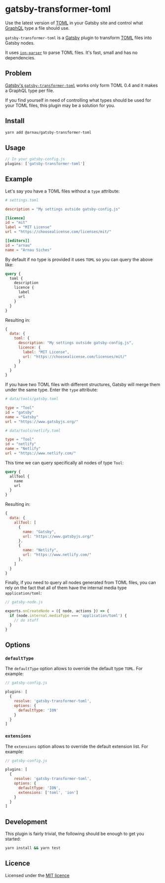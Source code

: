 # gatsby-transformer-toml

Use the latest version of [TOML](https://github.com/toml-lang/toml) in your
Gatsby site and control what [GraphQL](https://graphql.org/) type a file
should use.

`gatsby-transformer-toml` is a [Gatsby](https://gatsbyjs.org) plugin to
transform [TOML](https://github.com/toml-lang/toml) files into Gatsby nodes.

It uses [`ion-parser`](https://www.npmjs.com/package/ion-parser) to
parse TOML files. It's fast, small and has no dependencies.


## Problem

[Gatsby's `gatsby-transformer-toml`](https://github.com/gatsbyjs/gatsby/tree/master/packages/gatsby-transformer-toml)
works only form TOML 0.4 and it makes a GraphQL type per file.

If you find yourself in need of controlling what types should be used for your
TOML files, this plugin may be a solution for you.


## Install

```sh
yarn add @arnau/gatsby-transformer-toml
```


## Usage

```javascript
// In your gatsby-config.js
plugins: ['gatsby-transformer-toml']
```

## Example

Let's say you have a TOML files without a `type` attribute:

```toml
# settings.toml

description = "My settings outside gatsby-config.js"

[licence]
id = "mit"
label = "MIT License"
url = "https://choosealicense.com/licenses/mit/"

[[editors]]
id = "arnau"
name = "Arnau Siches"
```

By default if no type is provided it uses `TOML` so you can query the above
like:

```graphql
query {
  toml {
    description
    licence {
      label
      url
    }
  }
}
```

Resulting in:

```javascript
{
  data: {
    toml: {
      description: "My settings outside gatsby-config.js",
      licence: {
        label: "MIT License",
        url: "https://choosealicense.com/licenses/mit/"
      }
    }
  }
}
```

If you have two TOML files with different structures, Gatsby will merge them
under the same type. Enter the `type` attribute:

```toml
# data/tools/gatsby.toml

type = "Tool"
id = "gatsby"
name = "Gatsby"
url = "https://www.gatsbyjs.org/"
```

```toml
# data/tools/netlify.toml

type = "Tool"
id = "netlify"
name = "Netlify"
url = "https://www.netlify.com/"
```

This time we can query specifically all nodes of type `Tool`:

```graphql
query {
  allTool {
    name
    url
  }
}
```

Resulting in:

```javascript
{
  data: {
    allTool: [
      {
        name: "Gatsby",
        url: "https://www.gatsbyjs.org/"
      },
      {
        name: "Netlify",
        url: "https://www.netlify.com/"
      },
    ]
  }
}
```

Finally, if you need to query all nodes generated from TOML files, you can
rely on the fact that all of them have the internal media type
`application/toml`:

```javascript
// gatsby-node.js

exports.onCreateNode = ({ node, actions }) => {
  if (node.internal.mediaType === 'application/toml') {
    // do stuff
  }
}
```

## Options

### `defaultType`

The `defaultType` option allows to override the default type `TOML`. For
example:

```javascript
// gatsby-config.js

plugins: [
  {
    resolve: 'gatsby-transformer-toml',
    options: {
      defaultType: 'ION'
    }
  }
]
```

### `extensions`

The `extensions` option allows to override the default extension list. For
example:

```javascript
// gatsby-config.js

plugins: [
  {
    resolve: 'gatsby-transformer-toml',
    options: {
      defaultType: 'ION',
      extensions: ['toml', 'ion']
    }
  }
]
```


## Development

This plugin is fairly trivial, the following should be enough to get you
started:

```sh
yarn install && yarn test
```


## Licence

Licensed under the [MIT licence](./LICENCE)
